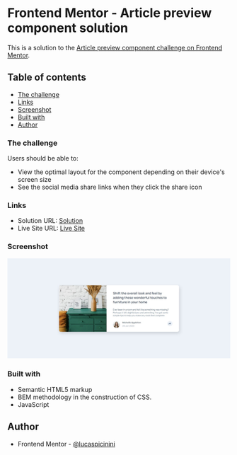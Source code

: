 # Frontend Mentor - Article preview component solution

This is a solution to the [Article preview component challenge on Frontend Mentor](https://www.frontendmentor.io/challenges/article-preview-component-dYBN_pYFT).

## Table of contents

  - [The challenge](#the-challenge)
  - [Links](#links)
  - [Screenshot](#screenshot)
  - [Built with](#built-with)
- [Author](#author)

### The challenge

Users should be able to:

- View the optimal layout for the component depending on their device's screen size
- See the social media share links when they click the share icon

### Links

- Solution URL: [Solution](https://www.frontendmentor.io/solutions/responsive-page-using-bem-with-css-flexbox-and-media-query-03fRj3eKad)
- Live Site URL: [Live Site](https://lucaspicinini.github.io/front-end-mentor-challenges/results-summary-component-main/index.html)

### Screenshot

![](./my-solution-screenshot.jpg)

### Built with

- Semantic HTML5 markup
- BEM methodology in the construction of CSS.
- JavaScript

## Author

- Frontend Mentor - [@lucaspicinini](https://www.frontendmentor.io/profile/lucaspicinini)
